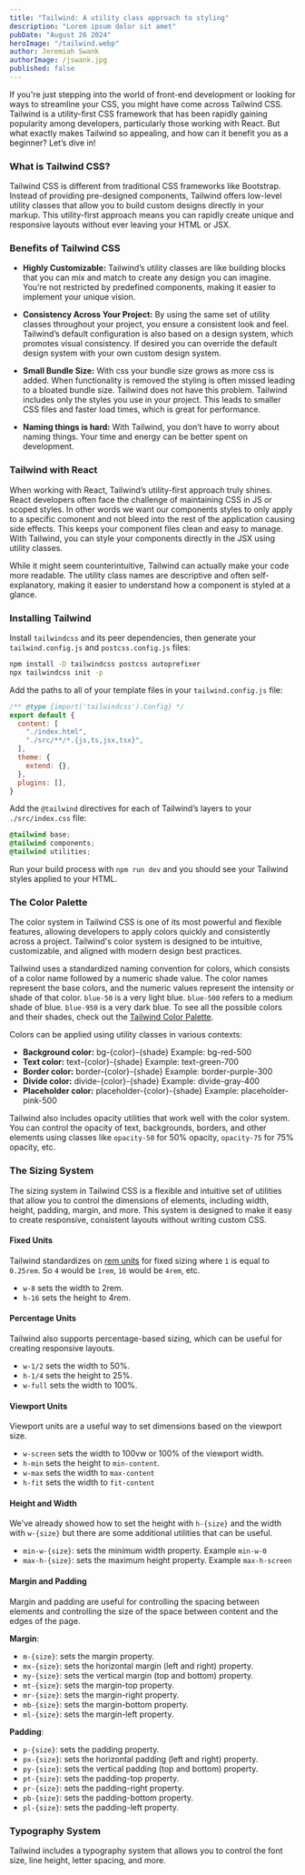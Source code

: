 ```yaml
---
title: "Tailwind: A utility class approach to styling"
description: "Lorem ipsum dolor sit amet"
pubDate: "August 26 2024"
heroImage: "/tailwind.webp"
author: Jeremiah Swank
authorImage: /jswank.jpg
published: false
---
```


If you're just stepping into the world of front-end development or looking for ways to streamline your CSS, you might have come across Tailwind CSS. Tailwind is a utility-first CSS framework that has been rapidly gaining popularity among developers, particularly those working with React. But what exactly makes Tailwind so appealing, and how can it benefit you as a beginner? Let’s dive in!

### What is Tailwind CSS?

Tailwind CSS is different from traditional CSS frameworks like Bootstrap. Instead of providing pre-designed components, Tailwind offers low-level utility classes that allow you to build custom designs directly in your markup. This utility-first approach means you can rapidly create unique and responsive layouts without ever leaving your HTML or JSX.

### Benefits of Tailwind CSS

* **Highly Customizable:** Tailwind’s utility classes are like building blocks that you can mix and match to create any design you can imagine. You’re not restricted by predefined components, making it easier to implement your unique vision.

* **Consistency Across Your Project:** By using the same set of utility classes throughout your project, you ensure a consistent look and feel. Tailwind’s default configuration is also based on a design system, which promotes visual consistency. If desired you can override the default design system with your own custom design system.

* **Small Bundle Size:** With css your bundle size grows as more css is added. When functionality is removed the styling is often missed leading to a bloated bundle size. Tailwind does not have this problem. Tailwind includes only the styles you use in your project. This leads to smaller CSS files and faster load times, which is great for performance.

* **Naming things is hard:** With Tailwind, you don’t have to worry about naming things. Your time and energy can be better spent on development.

### Tailwind with React

When working with React, Tailwind’s utility-first approach truly shines. React developers often face the challenge of maintaining CSS in JS or scoped styles. In other words we want our components styles to only apply to a specific comonent and not bleed into the rest of the application causing side effects. This keeps your component files clean and easy to manage.  With Tailwind, you can style your components directly in the JSX using utility classes. 

While it might seem counterintuitive, Tailwind can actually make your code more readable. The utility class names are descriptive and often self-explanatory, making it easier to understand how a component is styled at a glance.

### Installing Tailwind

Install `tailwindcss` and its peer dependencies, then generate your `tailwind.config.js` and `postcss.config.js` files:

```bash
npm install -D tailwindcss postcss autoprefixer
npx tailwindcss init -p
```

Add the paths to all of your template files in your `tailwind.config.js` file:

```js
/** @type {import('tailwindcss').Config} */
export default {
  content: [
    "./index.html",
    "./src/**/*.{js,ts,jsx,tsx}",
  ],
  theme: {
    extend: {},
  },
  plugins: [],
}
```

Add the `@tailwind` directives for each of Tailwind’s layers to your `./src/index.css` file:

```css
@tailwind base;
@tailwind components;
@tailwind utilities;
```

Run your build process with `npm run dev` and you should see your Tailwind styles applied to your HTML.

### The Color Palette

The color system in Tailwind CSS is one of its most powerful and flexible features, allowing developers to apply colors quickly and consistently across a project. Tailwind's color system is designed to be intuitive, customizable, and aligned with modern design best practices.

Tailwind uses a standardized naming convention for colors, which consists of a color name followed by a numeric shade value. The color names represent the base colors, and the numeric values represent the intensity or shade of that color. `blue-50` is a very light blue. `blue-500` refers to a medium shade of blue. `blue-950` is a very dark blue. To see all the possible colors and their shades, check out the [Tailwind Color Palette](https://tailwindcss.com/docs/customizing-colors).

Colors can be applied using utility classes in various contexts:

* **Background color:** bg-{color}-{shade} Example: bg-red-500
* **Text color:** text-{color}-{shade} Example: text-green-700
* **Border color:** border-{color}-{shade} Example: border-purple-300
* **Divide color:** divide-{color}-{shade} Example: divide-gray-400
* **Placeholder color:** placeholder-{color}-{shade} Example: placeholder-pink-500

Tailwind also includes opacity utilities that work well with the color system. You can control the opacity of text, backgrounds, borders, and other elements using classes like `opacity-50` for 50% opacity, `opacity-75` for 75% opacity, etc.

### The Sizing System

The sizing system in Tailwind CSS is a flexible and intuitive set of utilities that allow you to control the dimensions of elements, including width, height, padding, margin, and more. This system is designed to make it easy to create responsive, consistent layouts without writing custom CSS.

#### Fixed Units

Tailwind standardizes on [rem units](https://developer.mozilla.org/en-US/docs/Learn/CSS/Building_blocks/Values_and_units#ems_and_rems) for fixed sizing where `1` is equal to `0.25rem`. So `4` would be `1rem`, `16` would be `4rem`, etc.

* `w-8` sets the width to 2rem.
* `h-16` sets the height to 4rem.

#### Percentage Units

Tailwind also supports percentage-based sizing, which can be useful for creating responsive layouts.

* `w-1/2` sets the width to 50%.
* `h-1/4` sets the height to 25%.
* `w-full` sets the width to 100%.

#### Viewport Units

Viewport units are a useful way to set dimensions based on the viewport size.

* `w-screen` sets the width to 100vw or 100% of the viewport width.
* `h-min` sets the height to `min-content`.
* `w-max` sets the width to `max-content`
* `h-fit` sets the width to `fit-content`

#### Height and Width

We've already showed how to set the height with `h-{size}` and the width with `w-{size}` but there are some additional utilities that can be useful.

* `min-w-{size}`: sets the minimum width property. Example `min-w-0`
* `max-h-{size}`: sets the maximum height property. Example `max-h-screen`

#### Margin and Padding

Margin and padding are useful for controlling the spacing between elements and controlling the size of the space between content and the edges of the page.

**Margin**:

* `m-{size}`: sets the margin property.
* `mx-{size}`: sets the horizontal margin (left and right) property.
* `my-{size}`: sets the vertical margin (top and bottom) property.
* `mt-{size}`: sets the margin-top property.
* `mr-{size}`: sets the margin-right property.
* `mb-{size}`: sets the margin-bottom property.
* `ml-{size}`: sets the margin-left property.

**Padding**:

* `p-{size}`: sets the padding property.
* `px-{size}`: sets the horizontal padding (left and right) property.
* `py-{size}`: sets the vertical padding (top and bottom) property.
* `pt-{size}`: sets the padding-top property.
* `pr-{size}`: sets the padding-right property.
* `pb-{size}`: sets the padding-bottom property.
* `pl-{size}`: sets the padding-left property.

### Typography System

Tailwind includes a typography system that allows you to control the font size, line height, letter spacing, and more.

